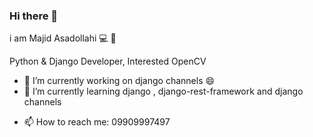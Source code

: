 ### Hi there 👋


<!-- **majid-757/majid-757** is a ✨ _special_ ✨ repository because its `README.md` (this file) appears on your GitHub profile.
 -->
i am Majid Asadollahi 💻 🐍

Python & Django Developer, Interested OpenCV

- 🔭 I’m currently working on django channels 😄
- 🌱 I’m currently learning django , django-rest-framework and django channels
<!-- - 👯 I’m looking to collaborate on ...
- 🤔 I’m looking for help with ...
- 💬 Ask me about ... -->
- 📫 How to reach me: 09909997497
<!-- - 😄 Pronouns: ...
- ⚡ Fun fact: ...
 -->
